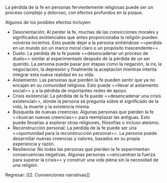 
La pérdida de la fe en personas fervientemente religiosas puede ser un proceso complejo y doloroso, con efectos profundos en la psique. 

Algunos de los posibles efectos incluyen:

- Desorientación: Al perder la fe, muchas de las convicciones morales y significados existenciales que antes proporcionaba la religión pueden volverse inciertos. Esto puede dejar a la persona sintiéndose ==perdida en un mundo sin un marco moral claro o un propósito trascendente==.
- Duelo: La pérdida de la fe puede ==desencadenar un proceso de duelo== similar al experimentado después de la pérdida de un ser querido. La persona puede pasar por etapas como la negación, la ira, la negociación, la depresión y finalmente la aceptación mientras intenta integrar esta nueva realidad en su vida.
- Aislamiento: Las personas que pierden la fe pueden sentir que ya no encajan en su comunidad religiosa. Esto puede ==llevar al aislamiento social== y a la pérdida de importantes redes de apoyo.
- Crisis existencial: La pérdida de la fe puede ==desencadenar una crisis existencial==, donde la persona se pregunta sobre el significado de la vida, la muerte y la existencia misma. 
- Búsqueda de nuevas creencias: Algunas personas que pierden la fe ==buscan nuevas creencias== para reemplazar las antiguas. Esto puede llevarlas a explorar otras religiones, filosofías o incluso ateísmo.
- Reconstrucción personal: La pérdida de la fe puede ser una ==oportunidad para la reconstrucción personal==. La persona puede desarrollar nuevas creencias y valores, basados en su propia experiencia y razón.
- Resiliencia: No todas las personas que pierden la fe experimentan consecuencias negativas. Algunas personas ==encuentran la fuerza para superar la crisis== y construir una vida plena sin la necesidad de una religión.


Regresar: [[2. Convenciones narrativas]]